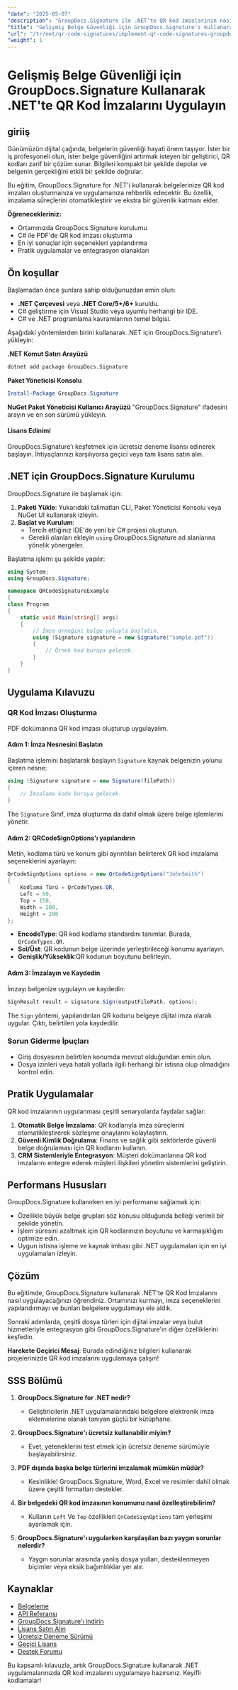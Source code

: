 ```yaml
---
"date": "2025-05-07"
"description": "GroupDocs.Signature ile .NET'te QR kod imzalarının nasıl uygulanacağını öğrenin. Belge güvenliğini artırın ve imzalama süreçlerini kolaylaştırın."
"title": "Gelişmiş Belge Güvenliği için GroupDocs.Signature'ı kullanarak .NET'te QR Kod İmzalarını Uygulayın"
"url": "/tr/net/qr-code-signatures/implement-qr-code-signatures-groupdocs-signature-net/"
"weight": 1
---
```


# Gelişmiş Belge Güvenliği için GroupDocs.Signature Kullanarak .NET'te QR Kod İmzalarını Uygulayın

## giriiş

Günümüzün dijital çağında, belgelerin güvenliği hayati önem taşıyor. İster bir iş profesyoneli olun, ister belge güvenliğini artırmak isteyen bir geliştirici, QR kodları zarif bir çözüm sunar. Bilgileri kompakt bir şekilde depolar ve belgenin gerçekliğini etkili bir şekilde doğrular.

Bu eğitim, GroupDocs.Signature for .NET'i kullanarak belgelerinize QR kod imzaları oluşturmanıza ve uygulamanıza rehberlik edecektir. Bu özellik, imzalama süreçlerini otomatikleştirir ve ekstra bir güvenlik katmanı ekler.

**Öğrenecekleriniz:**
- Ortamınızda GroupDocs.Signature kurulumu
- C# ile PDF'de QR kod imzası oluşturma
- En iyi sonuçlar için seçenekleri yapılandırma
- Pratik uygulamalar ve entegrasyon olanakları

## Ön koşullar

Başlamadan önce şunlara sahip olduğunuzdan emin olun:
- **.NET Çerçevesi** veya **.NET Core/5+/6+** kuruldu.
- C# geliştirme için Visual Studio veya uyumlu herhangi bir IDE.
- C# ve .NET programlama kavramlarının temel bilgisi.

Aşağıdaki yöntemlerden birini kullanarak .NET için GroupDocs.Signature'ı yükleyin:

**.NET Komut Satırı Arayüzü**
```bash
dotnet add package GroupDocs.Signature
```

**Paket Yöneticisi Konsolu**
```powershell
Install-Package GroupDocs.Signature
```

**NuGet Paket Yöneticisi Kullanıcı Arayüzü**
"GroupDocs.Signature" ifadesini arayın ve en son sürümü yükleyin.

#### Lisans Edinimi
GroupDocs.Signature'ı keşfetmek için ücretsiz deneme lisansı edinerek başlayın. İhtiyaçlarınızı karşılıyorsa geçici veya tam lisans satın alın.

## .NET için GroupDocs.Signature Kurulumu

GroupDocs.Signature ile başlamak için:
1. **Paketi Yükle**: Yukarıdaki talimatları CLI, Paket Yöneticisi Konsolu veya NuGet UI kullanarak izleyin.
2. **Başlat ve Kurulum**:
   - Tercih ettiğiniz IDE'de yeni bir C# projesi oluşturun.
   - Gerekli olanları ekleyin `using` GroupDocs.Signature ad alanlarına yönelik yönergeler.

Başlatma işlemi şu şekilde yapılır:

```csharp
using System;
using GroupDocs.Signature;

namespace QRCodeSignatureExample
{
class Program
{
    static void Main(string[] args)
    {
        // İmza örneğini belge yoluyla başlatın.
        using (Signature signature = new Signature("sample.pdf"))
        {
            // Örnek kod buraya gelecek.
        }
    }
}
```

## Uygulama Kılavuzu

### QR Kod İmzası Oluşturma

PDF dokümanına QR kod imzası oluşturup uygulayalım.

#### Adım 1: İmza Nesnesini Başlatın
Başlatma işlemini başlatarak başlayın `Signature` kaynak belgenizin yolunu içeren nesne:

```csharp
using (Signature signature = new Signature(filePath))
{
    // İmzalama kodu buraya gelecek.
}
```
The `Signature` Sınıf, imza oluşturma da dahil olmak üzere belge işlemlerini yönetir.

#### Adım 2: QRCodeSignOptions'ı yapılandırın
Metin, kodlama türü ve konum gibi ayrıntıları belirterek QR kod imzalama seçeneklerini ayarlayın:

```csharp
QrCodeSignOptions options = new QrCodeSignOptions("JohnSmith")
{
    Kodlama Türü = QrCodeTypes.QR,
    Left = 50,
    Top = 150,
    Width = 200,
    Height = 200
};
```
- **EncodeType**: QR kod kodlama standardını tanımlar. Burada, `QrCodeTypes.QR`.
- **Sol/Üst**: QR kodunun belge üzerinde yerleştirileceği konumu ayarlayın.
- **Genişlik/Yükseklik**:QR kodunun boyutunu belirleyin.

#### Adım 3: İmzalayın ve Kaydedin
İmzayı belgenize uygulayın ve kaydedin:

```csharp
SignResult result = signature.Sign(outputFilePath, options);
```
The `Sign` yöntemi, yapılandırılan QR kodunu belgeye dijital imza olarak uygular. Çıktı, belirtilen yola kaydedilir.

### Sorun Giderme İpuçları
- Giriş dosyasının belirtilen konumda mevcut olduğundan emin olun.
- Dosya izinleri veya hatalı yollarla ilgili herhangi bir istisna olup olmadığını kontrol edin.

## Pratik Uygulamalar
QR kod imzalarının uygulanması çeşitli senaryolarda faydalar sağlar:
1. **Otomatik Belge İmzalama**: QR kodlarıyla imza süreçlerini otomatikleştirerek sözleşme onaylarını kolaylaştırın.
2. **Güvenli Kimlik Doğrulama**: Finans ve sağlık gibi sektörlerde güvenli belge doğrulaması için QR kodlarını kullanın.
3. **CRM Sistemleriyle Entegrasyon**: Müşteri dokümanlarına QR kod imzalarını entegre ederek müşteri ilişkileri yönetim sistemlerini geliştirin.

## Performans Hususları
GroupDocs.Signature kullanırken en iyi performansı sağlamak için:
- Özellikle büyük belge grupları söz konusu olduğunda belleği verimli bir şekilde yönetin.
- İşlem süresini azaltmak için QR kodlarınızın boyutunu ve karmaşıklığını optimize edin.
- Uygun istisna işleme ve kaynak imhası gibi .NET uygulamaları için en iyi uygulamaları izleyin.

## Çözüm
Bu eğitimde, GroupDocs.Signature kullanarak .NET'te QR Kod İmzalarını nasıl uygulayacağınızı öğrendiniz. Ortamınızı kurmayı, imza seçeneklerini yapılandırmayı ve bunları belgelere uygulamayı ele aldık. 

Sonraki adımlarda, çeşitli dosya türleri için dijital imzalar veya bulut hizmetleriyle entegrasyon gibi GroupDocs.Signature'ın diğer özelliklerini keşfedin.

**Harekete Geçirici Mesaj**: Burada edindiğiniz bilgileri kullanarak projelerinizde QR kod imzalarını uygulamaya çalışın!

## SSS Bölümü

1. **GroupDocs.Signature for .NET nedir?**
   - Geliştiricilerin .NET uygulamalarındaki belgelere elektronik imza eklemelerine olanak tanıyan güçlü bir kütüphane.

2. **GroupDocs.Signature'ı ücretsiz kullanabilir miyim?**
   - Evet, yeteneklerini test etmek için ücretsiz deneme sürümüyle başlayabilirsiniz.

3. **PDF dışında başka belge türlerini imzalamak mümkün müdür?**
   - Kesinlikle! GroupDocs.Signature, Word, Excel ve resimler dahil olmak üzere çeşitli formatları destekler.

4. **Bir belgedeki QR kod imzasının konumunu nasıl özelleştirebilirim?**
   - Kullanın `Left` Ve `Top` özellikleri `QrCodeSignOptions` tam yerleşimi ayarlamak için.

5. **GroupDocs.Signature'ı uygularken karşılaşılan bazı yaygın sorunlar nelerdir?**
   - Yaygın sorunlar arasında yanlış dosya yolları, desteklenmeyen biçimler veya eksik bağımlılıklar yer alır.

## Kaynaklar
- [Belgeleme](https://docs.groupdocs.com/signature/net/)
- [API Referansı](https://reference.groupdocs.com/signature/net/)
- [GroupDocs.Signature'ı indirin](https://releases.groupdocs.com/signature/net/)
- [Lisans Satın Alın](https://purchase.groupdocs.com/buy)
- [Ücretsiz Deneme Sürümü](https://releases.groupdocs.com/signature/net/)
- [Geçici Lisans](https://purchase.groupdocs.com/temporary-license/)
- [Destek Forumu](https://forum.groupdocs.com/c/signature/)

Bu kapsamlı kılavuzla, artık GroupDocs.Signature kullanarak .NET uygulamalarınızda QR kod imzalarını uygulamaya hazırsınız. Keyifli kodlamalar!